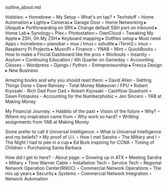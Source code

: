 outline_about.md

Hobbies:
   • Homebrew
      ◦ My Setup
      ◦ What's on tap?
   • Techstuff
      ◦ Home Automation
         ▸ Lights
         ▸ Cameras
         ▸ Garage Door
      ◦ Home Networking
         ▸ Ubiquiti
         ▸ Portforwarding on SRX
         ▸ Change default SSH port on inbound
         ▸ Home Lab
         ▸ Synology
            ▹ Plex
            ▹ Photostation
            ▹ OwnCloud
      ◦ Tweaking My Apple
         ▸ ZSH, Oh My ZSH
         ▸ Keyboard mapping
         ▸ Dotfiles setup
         ▸ Must need Apps
            ▹ homebrew
            ▹ pianobar
            ▹ mux / tmux
            ▹ sshuttle
         ▸ iTerm2
            ▹ imux
      ◦ Raspberry Pi Projects
         ▸ MusicPi
   • Finance
      ◦ YNAB
      ◦ Mint
      ◦ QuickBooks
      ◦ How to make a Fincial Dashboard like the pros
   • Workouts
      ◦ Insanity
      ◦ Asylum
   • Continuing Education / 4th Quarter on Gameday
      ◦ Accounting Classes
      ◦ Wordpress
      ◦ Django / Python
      ◦ Entrepreneurship
         ▸ Fresca Design
         ▸ New Business

Amazing books and why you should read them:
   • David Allen - Getting Things Done
   • Dave Ramsey - Total Money Makeover / FPU
   • Robert Kiyosaki - Rich Dad Poor Dad
   • Robert Kiyosaki - Cashflow Quadrant
   • Dawn Fotopulos - Accounting for the Numberphobic
   • Jen Sincero - YAB at Making Money

My Financial Journey:
   • Habbits of the past
   • Vision of the future
   • Why?
      ◦ Where my inspiration came from
      ◦ Why work so hard?
   • Writting assignments from YAB at Making Money

Some prefer to call it Universal Intelligence:
   • What is Universal Intelligence and my beliefs?
   • My proof of U.I.
      ◦ How I met Sandra
      ◦ The Miltary and I
      ◦ The Night I had to pee in a cup
         ▸ Ed Burk inspiring for CCNA
      ◦ Timing of Children
      ◦ Purchasing Santa Barbara

How did I get to here? - About page:
   • Growing up in ATX
   • Meeting Sandra
   • Miltary
   • Time Warner Cable
      ◦ Installation Tech
      ◦ Service Tech
      ◦ Regional Network Operation Center(RNOC)
      ◦ Commercial Network Operations
      ◦ The mix up years
         ▸ Security
         ▸ Systems
      ◦ Commercial Network Integration
      ◦ Network Automation
